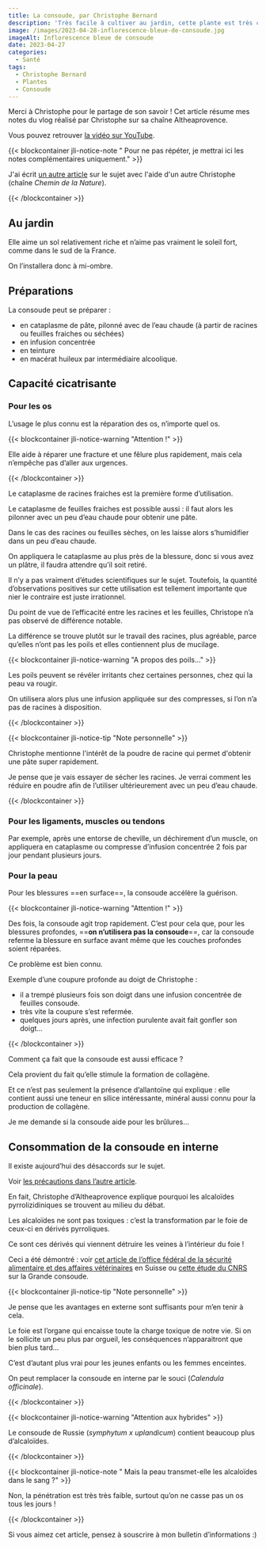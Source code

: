 ```yaml
---
title: La consoude, par Christophe Bernard
description: 'Très facile à cultiver au jardin, cette plante est très connue pour ses propriétés réparatrice et cicatrisante.'
image: /images/2023-04-28-inflorescence-bleue-de-consoude.jpg
imageAlt: Inflorescence bleue de consoude
date: 2023-04-27
categories:
  - Santé
tags:
  - Christophe Bernard
  - Plantes
  - Consoude
---
```


Merci à Christophe pour le partage de son savoir ! Cet article résume mes notes du vlog réalisé par Christophe sur sa chaîne Altheaprovence.

<!-- more -->

Vous pouvez retrouver [la vidéo sur YouTube](https://www.youtube.com/watch?v=JYow8sXGzP0).

{{< blockcontainer jli-notice-note " Pour ne pas répéter, je mettrai ici les notes complémentaires uniquement." >}}

J'ai écrit [un autre article](../tout-sur-la-grande-consoude-le-chemin-de-la-nature/index.md) sur le sujet avec l'aide d'un autre Christophe (chaîne _Chemin de la Nature_).

{{< /blockcontainer >}}

## Au jardin

Elle aime un sol relativement riche et n’aime pas vraiment le soleil fort, comme dans le sud de la France.

On l’installera donc à mi-ombre.

## Préparations

La consoude peut se préparer :

- en cataplasme de pâte, pilonné avec de l’eau chaude (à partir de racines ou feuilles fraiches ou séchées)
- en infusion concentrée
- en teinture
- en macérat huileux par intermédiaire alcoolique.

## Capacité cicatrisante

### Pour les os

L’usage le plus connu est la réparation des os, n’importe quel os.

{{< blockcontainer jli-notice-warning "Attention !" >}}

Elle aide à réparer une fracture et une fêlure plus rapidement, mais cela n’empêche pas d’aller aux urgences.

{{< /blockcontainer >}}

Le cataplasme de racines fraiches est la première forme d’utilisation.

Le cataplasme de feuilles fraiches est possible aussi : il faut alors les pilonner avec un peu d’eau chaude pour obtenir une pâte.

Dans le cas des racines ou feuilles sèches, on les laisse alors s’humidifier dans un peu d’eau chaude.

On appliquera le cataplasme au plus près de la blessure, donc si vous avez un plâtre, il faudra attendre qu’il soit retiré.

Il n’y a pas vraiment d’études scientifiques sur le sujet. Toutefois, la quantité d’observations positives sur cette utilisation est tellement importante que nier le contraire est juste irrationnel.

Du point de vue de l’efficacité entre les racines et les feuilles, Christope n’a pas observé de différence notable.

La différence se trouve plutôt sur le travail des racines, plus agréable, parce qu’elles n’ont pas les poils et elles contiennent plus de mucilage.

{{< blockcontainer jli-notice-warning "A propos des poils…" >}}

Les poils peuvent se révéler irritants chez certaines personnes, chez qui la peau va rougir.

On utilisera alors plus une infusion appliquée sur des compresses, si l’on n’a pas de racines à disposition.

{{< /blockcontainer >}}

{{< blockcontainer jli-notice-tip "Note personnelle"  >}}

Christophe mentionne l'intérêt de la poudre de racine qui permet d'obtenir une pâte super rapidement.

Je pense que je vais essayer de sécher les racines. Je verrai comment les réduire en poudre afin de l’utiliser ultérieurement avec un peu d’eau chaude.

{{< /blockcontainer >}}

### Pour les ligaments, muscles ou tendons

Par exemple, après une entorse de cheville, un déchirement d’un muscle, on appliquera en cataplasme ou compresse d’infusion concentrée 2 fois par jour pendant plusieurs jours.

### Pour la peau

Pour les blessures ==en surface==, la consoude accélère la guérison.

{{< blockcontainer jli-notice-warning "Attention !" >}}

Des fois, la consoude agit trop rapidement. C’est pour cela que, pour les blessures profondes, ==**on n’utilisera pas la consoude**==, car la consoude referme la blessure en surface avant même que les couches profondes soient réparées.

Ce problème est bien connu.

Exemple d’une coupure profonde au doigt de Christophe :

- il a trempé plusieurs fois son doigt dans une infusion concentrée de feuilles consoude.
- très vite la coupure s’est refermée.
- quelques jours après, une infection purulente avait fait gonfler son doigt…

{{< /blockcontainer >}}

Comment ça fait que la consoude est aussi efficace ?

Cela provient du fait qu’elle stimule la formation de collagène.

Et ce n’est pas seulement la présence d’allantoïne qui explique : elle contient aussi une teneur en silice intéressante, minéral aussi connu pour la production de collagène.

Je me demande si la consoude aide pour les brûlures…

## Consommation de la consoude en interne

Il existe aujourd’hui des désaccords sur le sujet.

Voir [les précautions dans l’autre article](../tout-sur-la-grande-consoude-le-chemin-de-la-nature/index.md#precautions).

En fait, Christophe d’Altheaprovence explique pourquoi les alcaloïdes pyrrolizidiniques se trouvent au milieu du débat.

Les alcaloïdes ne sont pas toxiques : c’est la transformation par le foie de ceux-ci en dérivés pyrroliques.

Ce sont ces dérivés qui viennent détruire les veines à l’intérieur du foie !

Ceci a été démontré : voir [cet article de l’office fédéral de la sécurité alimentaire et des affaires vétérinaires](https://www.blv.admin.ch/blv/fr/home/lebensmittel-und-ernaehrung/lebensmittelsicherheit/stoffe-im-fokus/kontaminanten/pyrrolizidinalkaloide.html) en Suisse ou [cette étude du CNRS](https://dumas.ccsd.cnrs.fr/dumas-01675622) sur la Grande consoude.

{{< blockcontainer jli-notice-tip "Note personnelle"  >}}

Je pense que les avantages en externe sont suffisants pour m’en tenir à cela.

Le foie est l’organe qui encaisse toute la charge toxique de notre vie. Si on le sollicite un peu plus par orgueil, les conséquences n’apparaitront que bien plus tard…

C’est d’autant plus vrai pour les jeunes enfants ou les femmes enceintes.

On peut remplacer la consoude en interne par le souci (_Calendula officinale_).

{{< /blockcontainer >}}

{{< blockcontainer jli-notice-warning "Attention aux hybrides" >}}

Le consoude de Russie (_symphytum x uplandicum_) contient beaucoup plus d’alcaloïdes.

{{< /blockcontainer >}}

{{< blockcontainer jli-notice-note " Mais la peau transmet-elle les alcaloïdes dans le sang ?" >}}

Non, la pénétration est très très faible, surtout qu’on ne casse pas un os tous les jours !

{{< /blockcontainer >}}

Si vous aimez cet article, pensez à souscrire à mon bulletin d’informations :)
